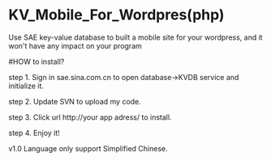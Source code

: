 # KV_Mobile_For_Wordpres(php)

Use SAE key-value database to built a mobile site for your wordpress, and it won't have any impact on your program

#HOW to install?

step 1. Sign in sae.sina.com.cn to open database->KVDB service and initialize it.

step 2. Update SVN to upload my code.

step 3. Click url http://your app adress/ to install.

step 4. Enjoy it!

v1.0 Language only support Simplified Chinese.
